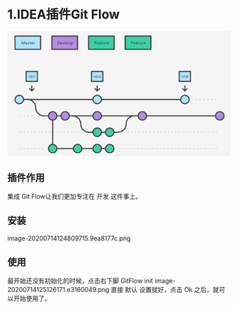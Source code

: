 # 1.IDEA插件Git Flow
![](/static/image/1_uUpzVOpdFw5V-tJ_YvgFmA.26e56be6.png)
## 插件作用
集成 Git Flow让我们更加专注在 开发 这件事上。
## 安装
image-20200714124809715.9ea8177c.png
## 使用
最开始还没有初始化的时候，点击右下脚 GitFlow init
image-20200714125126171.e3160049.png
直接 默认 设置就好，点击 Ok 之后，就可以开始使用了。